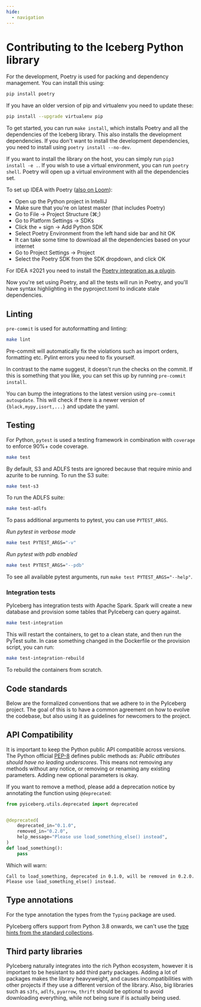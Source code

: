 ```yaml
---
hide:
  - navigation
---
```


<!--
  - Licensed to the Apache Software Foundation (ASF) under one
  - or more contributor license agreements.  See the NOTICE file
  - distributed with this work for additional information
  - regarding copyright ownership.  The ASF licenses this file
  - to you under the Apache License, Version 2.0 (the
  - "License"); you may not use this file except in compliance
  - with the License.  You may obtain a copy of the License at
  -
  -   http://www.apache.org/licenses/LICENSE-2.0
  -
  - Unless required by applicable law or agreed to in writing,
  - software distributed under the License is distributed on an
  - "AS IS" BASIS, WITHOUT WARRANTIES OR CONDITIONS OF ANY
  - KIND, either express or implied.  See the License for the
  - specific language governing permissions and limitations
  - under the License.
  -->

# Contributing to the Iceberg Python library

For the development, Poetry is used for packing and dependency management. You can install this using:

```bash
pip install poetry
```

If you have an older version of pip and virtualenv you need to update these:

```bash
pip install --upgrade virtualenv pip
```

To get started, you can run `make install`, which installs Poetry and all the dependencies of the Iceberg library. This also installs the development dependencies. If you don't want to install the development dependencies, you need to install using `poetry install --no-dev`.

If you want to install the library on the host, you can simply run `pip3 install -e .`. If you wish to use a virtual environment, you can run `poetry shell`. Poetry will open up a virtual environment with all the dependencies set.

To set up IDEA with Poetry ([also on Loom](https://www.loom.com/share/6d36464d45f244729d91003e7f671fd2)):

- Open up the Python project in IntelliJ
- Make sure that you're on latest master (that includes Poetry)
- Go to File -> Project Structure (⌘;)
- Go to Platform Settings -> SDKs
- Click the + sign -> Add Python SDK
- Select Poetry Environment from the left hand side bar and hit OK
- It can take some time to download all the dependencies based on your internet
- Go to Project Settings -> Project
- Select the Poetry SDK from the SDK dropdown, and click OK

For IDEA ≤2021 you need to install the [Poetry integration as a plugin](https://plugins.jetbrains.com/plugin/14307-poetry/).

Now you're set using Poetry, and all the tests will run in Poetry, and you'll have syntax highlighting in the pyproject.toml to indicate stale dependencies.

## Linting

`pre-commit` is used for autoformatting and linting:

```bash
make lint
```

Pre-commit will automatically fix the violations such as import orders, formatting etc. Pylint errors you need to fix yourself.

In contrast to the name suggest, it doesn't run the checks on the commit. If this is something that you like, you can set this up by running `pre-commit install`.

You can bump the integrations to the latest version using `pre-commit autoupdate`. This will check if there is a newer version of `{black,mypy,isort,...}` and update the yaml.

## Testing

For Python, `pytest` is used a testing framework in combination with `coverage` to enforce 90%+ code coverage.

```bash
make test
```

By default, S3 and ADLFS tests are ignored because that require minio and azurite to be running.
To run the S3 suite:

```bash
make test-s3
```

To run the ADLFS suite:

```bash
make test-adlfs
```

To pass additional arguments to pytest, you can use `PYTEST_ARGS`.

_Run pytest in verbose mode_

```sh
make test PYTEST_ARGS="-v"
```

_Run pytest with pdb enabled_

```sh
make test PYTEST_ARGS="--pdb"
```

To see all available pytest arguments, run `make test PYTEST_ARGS="--help"`.

### Integration tests

PyIceberg has integration tests with Apache Spark. Spark will create a new database and provision some tables that PyIceberg can query against.

```sh
make test-integration
```

This will restart the containers, to get to a clean state, and then run the PyTest suite. In case something changed in the Dockerfile or the provision script, you can run:

```sh
make test-integration-rebuild
```

To rebuild the containers from scratch.

## Code standards

Below are the formalized conventions that we adhere to in the PyIceberg project. The goal of this is to have a common agreement on how to evolve the codebase, but also using it as guidelines for newcomers to the project.

## API Compatibility

It is important to keep the Python public API compatible across versions. The Python official [PEP-8](https://peps.python.org/pep-0008/) defines public methods as: _Public attributes should have no leading underscores_. This means not removing any methods without any notice, or removing or renaming any existing parameters. Adding new optional parameters is okay.

If you want to remove a method, please add a deprecation notice by annotating the function using `@deprecated`:

```python
from pyiceberg.utils.deprecated import deprecated


@deprecated(
    deprecated_in="0.1.0",
    removed_in="0.2.0",
    help_message="Please use load_something_else() instead",
)
def load_something():
    pass
```

Which will warn:

```
Call to load_something, deprecated in 0.1.0, will be removed in 0.2.0. Please use load_something_else() instead.
```

## Type annotations

For the type annotation the types from the `Typing` package are used.

PyIceberg offers support from Python 3.8 onwards, we can't use the [type hints from the standard collections](https://peps.python.org/pep-0585/).

## Third party libraries

PyIceberg naturally integrates into the rich Python ecosystem, however it is important to be hesistant to add third party packages. Adding a lot of packages makes the library heavyweight, and causes incompatibilities with other projects if they use a different version of the library. Also, big libraries such as `s3fs`, `adlfs`, `pyarrow`, `thrift` should be optional to avoid downloading everything, while not being sure if is actually being used.
